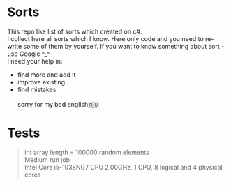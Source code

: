 # Sorts
This repo like list of sorts which created on c#. \
I collect here all sorts which I know. Here only code and you need to re-write some of them by yourself. If you want to know something about sort - use Google ^_^ \
I need your help in:
- find more and add it
- improve existing 
- find mistakes \
\
sorry for my bad english🇷🇺
# Tests
> int array length = 100000 random elements \
> Medium run job \
> Intel Core i5-1038NG7 CPU 2.00GHz, 1 CPU, 8 logical and 4 physical cores
